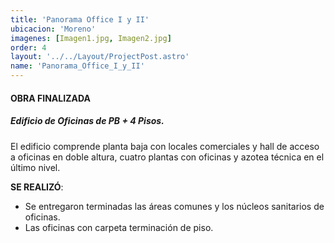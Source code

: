 ```yaml
---
title: 'Panorama Office I y II'
ubicacion: 'Moreno'
imagenes: [Imagen1.jpg, Imagen2.jpg]
order: 4
layout: '../../Layout/ProjectPost.astro'
name: 'Panorama_Office_I_y_II'
---
```


#### **OBRA FINALIZADA**
##### Edificio de Oficinas de PB + 4 Pisos.

El edificio comprende planta baja con locales comerciales y hall de acceso a oficinas en doble altura, cuatro plantas con oficinas y azotea técnica en el último nivel.

**SE REALIZÓ**:
- Se entregaron terminadas las áreas comunes y los núcleos sanitarios de oficinas.
- Las oficinas con carpeta terminación de piso.

